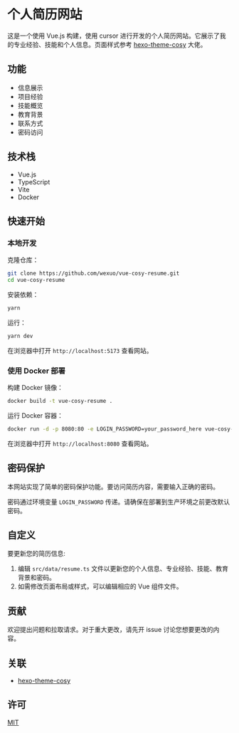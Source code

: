 # 个人简历网站

这是一个使用 Vue.js 构建，使用 cursor 进行开发的个人简历网站。它展示了我的专业经验、技能和个人信息。页面样式参考 [hexo-theme-cosy](https://github.com/17px/hexo-theme-cosy)  大佬。

## 功能

- 信息展示
- 项目经验
- 技能概览
- 教育背景
- 联系方式
- 密码访问

## 技术栈

- Vue.js
- TypeScript
- Vite
- Docker

## 快速开始

### 本地开发

克隆仓库：

```bash
git clone https://github.com/wexuo/vue-cosy-resume.git
cd vue-cosy-resume
```

安装依赖：

```bash
yarn
```

运行：

```bash
yarn dev
```

在浏览器中打开 `http://localhost:5173` 查看网站。

### 使用 Docker 部署

构建 Docker 镜像：

```bash
docker build -t vue-cosy-resume .
```

运行 Docker 容器：

```bash
docker run -d -p 8080:80 -e LOGIN_PASSWORD=your_password_here vue-cosy-resume
```

在浏览器中打开 `http://localhost:8080` 查看网站。

## 密码保护

本网站实现了简单的密码保护功能。要访问简历内容，需要输入正确的密码。

密码通过环境变量 `LOGIN_PASSWORD` 传递。请确保在部署到生产环境之前更改默认密码。


## 自定义

要更新您的简历信息:

1. 编辑 `src/data/resume.ts` 文件以更新您的个人信息、专业经验、技能、教育背景和密码。
2. 如需修改页面布局或样式，可以编辑相应的 Vue 组件文件。

## 贡献

欢迎提出问题和拉取请求。对于重大更改，请先开 issue 讨论您想要更改的内容。

## 关联

- [hexo-theme-cosy](https://github.com/17px/hexo-theme-cosy)

## 许可

[MIT](https://choosealicense.com/licenses/mit/)